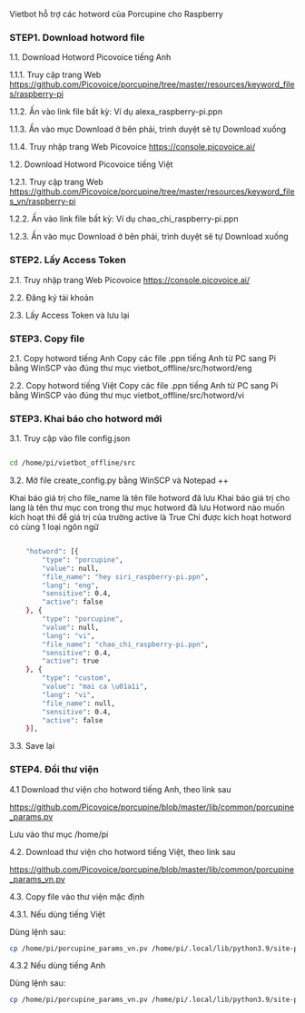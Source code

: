 
Vietbot hỗ trợ các hotword của Porcupine cho Raspberry

### STEP1. Download hotword file

1.1. Download Hotword Picovoice tiếng Anh

1.1.1. Truy cập trang Web https://github.com/Picovoice/porcupine/tree/master/resources/keyword_files/raspberry-pi 

1.1.2. Ấn vào link file bất kỳ: Ví dụ  alexa_raspberry-pi.ppn

1.1.3. Ấn vào mục Download ở bên phải, trình duyệt sẽ tự Download xuống

1.1.4. Truy nhập trang Web Picovoice https://console.picovoice.ai/

1.2. Download Hotword Picovoice tiếng Việt

1.2.1. Truy cập trang Web https://github.com/Picovoice/porcupine/tree/master/resources/keyword_files_vn/raspberry-pi

1.2.2. Ấn vào link file bất kỳ: Ví dụ  chao_chi_raspberry-pi.ppn

1.2.3. Ấn vào mục Download ở bên phải, trình duyệt sẽ tự Download xuống

### STEP2. Lấy Access Token

2.1. Truy nhập trang Web Picovoice https://console.picovoice.ai/

2.2. Đăng ký tài khoản

2.3. Lấy Access Token và lưu lại

### STEP3. Copy file

2.1. Copy hotword tiếng Anh
Copy các file .ppn tiếng Anh từ PC sang Pi bằng WinSCP vào đúng thư mục vietbot_offline/src/hotword/eng

2.2. Copy hotword tiếng Việt
Copy các file .ppn tiếng Anh từ PC sang Pi bằng WinSCP vào đúng thư mục vietbot_offline/src/hotword/vi


### STEP3. Khai báo cho hotword mới

3.1. Truy cập vào file config.json

```sh

cd /home/pi/vietbot_offline/src

```

3.2. Mở file create_config.py bằng WinSCP và Notepad ++

Khai báo giá trị cho file_name là tên file hotword đã lưu
Khai báo giá trị cho lang là tên thư mục con trong thư mục hotword đã lưu
Hotword nào muốn kích hoạt thì để giá trị của trường active là True
Chỉ được kích hoạt hotword có cùng 1 loại ngôn ngữ 

```sh

	"hotword": [{
		"type": "porcupine",
		"value": null,
		"file_name": "hey siri_raspberry-pi.ppn",
		"lang": "eng",
		"sensitive": 0.4,
		"active": false
	}, {
		"type": "porcupine",
		"value": null,
		"lang": "vi",
		"file_name": "chao_chi_raspberry-pi.ppn",
		"sensitive": 0.4,
		"active": true
	}, {
		"type": "custom",
		"value": "mai ca \u01a1i",
		"lang": "vi",
		"file_name": null,
		"sensitive": 0.4,
		"active": false
	}],

```
3.3. Save lại


### STEP4. Đổi thư viện

4.1 Download thư viện cho hotword tiếng Anh, theo link sau

https://github.com/Picovoice/porcupine/blob/master/lib/common/porcupine_params.pv

Lưu vào thư mục /home/pi

4.2. Download thư viện cho hotword tiếng Việt, theo link sau

https://github.com/Picovoice/porcupine/blob/master/lib/common/porcupine_params_vn.pv

4.3. Copy file vào thư viện mặc định

4.3.1. Nếu dùng tiếng Việt

Dùng lệnh sau:

```sh
cp /home/pi/porcupine_params_vn.pv /home/pi/.local/lib/python3.9/site-packages/pvporcupine/lib/common/porcupine_params.pv

```
4.3.2 Nếu dùng tiếng Anh

Dùng lệnh sau:

```sh
cp /home/pi/porcupine_params_vn.pv /home/pi/.local/lib/python3.9/site-packages/pvporcupine/lib/common/porcupine_params.pv

```
